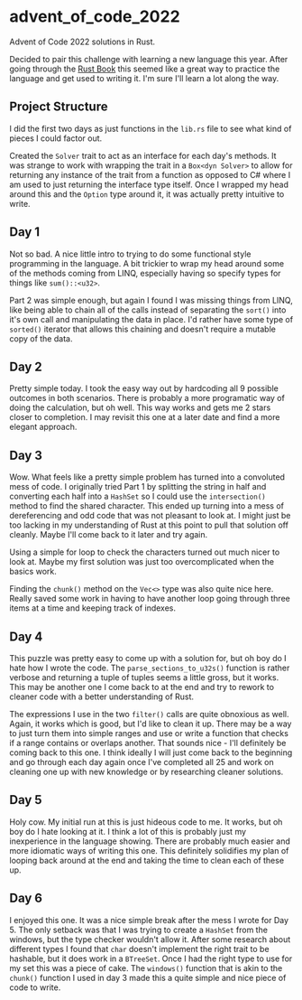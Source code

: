 # advent_of_code_2022
Advent of Code 2022 solutions in Rust.

Decided to pair this challenge with learning a new language this year. After
going through the [Rust Book](https://doc.rust-lang.org/stable/book/) this
seemed like a great way to practice the language and get used to writing it.
I'm sure I'll learn a lot along the way.

## Project Structure
I did the first two days as just functions in the `lib.rs` file to see what
kind of pieces I could factor out.

Created the `Solver` trait to act as an interface for each day's methods.
It was strange to work with wrapping the trait in a `Box<dyn Solver>` to allow
for returning any instance of the trait from a function as opposed to C# where
I am used to just returning the interface type itself. Once I wrapped my head
around this and the `Option` type around it, it was actually pretty intuitive
to write.

## Day 1
Not so bad. A nice little intro to trying to do some functional style
programming in the language. A bit trickier to wrap my head around some of the
methods coming from LINQ, especially having so specify types for things like
`sum()::<u32>`.

Part 2 was simple enough, but again I found I was missing things from LINQ,
like being able to chain all of the calls instead of separating the `sort()`
into it's own call and manipulating the data in place. I'd rather have some
type of `sorted()` iterator that allows this chaining and doesn't require a
mutable copy of the data.

## Day 2
Pretty simple today. I took the easy way out by hardcoding all 9 possible
outcomes in both scenarios. There is probably a more programatic way of doing
the calculation, but oh well. This way works and gets me 2 stars closer to
completion. I may revisit this one at a later date and find a more elegant
approach.

## Day 3
Wow. What feels like a pretty simple problem has turned into a convoluted
mess of code. I originally tried Part 1 by splitting the string in half and
converting each half into a `HashSet` so I could use the `intersection()`
method to find the shared character. This ended up turning into a mess of
dereferencing and odd code that was not pleasant to look at. I might just be
too lacking in my understanding of Rust at this point to pull that solution off
cleanly. Maybe I'll come back to it later and try again.

Using a simple for loop to check the characters turned out much nicer to look
at. Maybe my first solution was just too overcomplicated when the basics work.

Finding the `chunk()` method on the `Vec<>` type was also quite nice here.
Really saved some work in having to have another loop going through three
items at a time and keeping track of indexes.

## Day 4
This puzzle was pretty easy to come up with a solution for, but oh boy do I
hate how I wrote the code. The `parse_sections_to_u32s()` function is rather
verbose and returning a tuple of tuples seems a little gross, but it works.
This may be another one I come back to at the end and try to rework to cleaner
code with a better understanding of Rust.

The expressions I use in the two `filter()` calls are quite obnoxious as well.
Again, it works which is good, but I'd like to clean it up. There may be a way
to just turn them into simple ranges and use or write a function that checks if
a range contains or overlaps another. That sounds nice - I'll definitely be
coming back to this one. I think ideally I will just come back to the beginning
and go through each day again once I've completed all 25 and work on cleaning
one up with new knowledge or by researching cleaner solutions.

## Day 5
Holy cow. My initial run at this is just hideous code to me. It works, but oh
boy do I hate looking at it. I think a lot of this is probably just my
inexperience in the language showing. There are probably much easier and more
idiomatic ways of writing this one. This definitely solidifies my plan of
looping back around at the end and taking the time to clean each of these up.

## Day 6
I enjoyed this one. It was a nice simple break after the mess I wrote for Day
5. The only setback was that I was trying to create a `HashSet` from the
windows, but the type checker wouldn't allow it. After some research about
different types I found that `char` doesn't implement the right trait to be
hashable, but it does work in a `BTreeSet`. Once I had the right type to use
for my set this was a piece of cake. The `windows()` function that is akin to
the `chunk()` function I used in day 3 made this a quite simple and nice piece
of code to write.